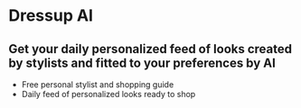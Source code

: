 # Dressup AI

## Get your daily personalized feed of looks created by stylists and fitted to your preferences by AI

* Free personal stylist and shopping guide
* Daily feed of personalized looks ready to shop

